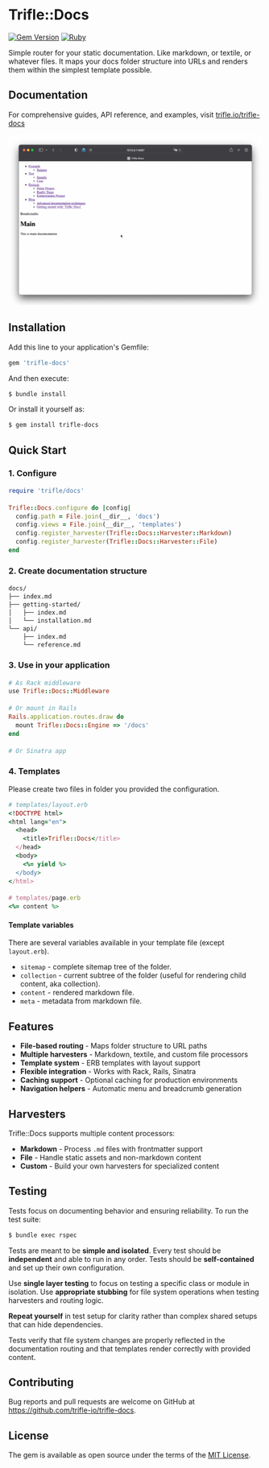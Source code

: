 # Trifle::Docs

[![Gem Version](https://badge.fury.io/rb/trifle-docs.svg)](https://rubygems.org/gems/trifle-docs)
[![Ruby](https://github.com/trifle-io/trifle-docs/workflows/Ruby/badge.svg?branch=main)](https://github.com/trifle-io/trifle-docs)

Simple router for your static documentation. Like markdown, or textile, or whatever files. It maps your docs folder structure into URLs and renders them within the simplest template possible.

## Documentation

For comprehensive guides, API reference, and examples, visit [trifle.io/trifle-docs](https://trifle.io/trifle-docs)

![Demo App](demo.gif)

## Installation

Add this line to your application's Gemfile:

```ruby
gem 'trifle-docs'
```

And then execute:

```bash
$ bundle install
```

Or install it yourself as:

```bash
$ gem install trifle-docs
```

## Quick Start

### 1. Configure

```ruby
require 'trifle/docs'

Trifle::Docs.configure do |config|
  config.path = File.join(__dir__, 'docs')
  config.views = File.join(__dir__, 'templates')
  config.register_harvester(Trifle::Docs::Harvester::Markdown)
  config.register_harvester(Trifle::Docs::Harvester::File)
end
```

### 2. Create documentation structure

```
docs/
├── index.md
├── getting-started/
│   ├── index.md
│   └── installation.md
└── api/
    ├── index.md
    └── reference.md
```

### 3. Use in your application

```ruby
# As Rack middleware
use Trifle::Docs::Middleware

# Or mount in Rails
Rails.application.routes.draw do
  mount Trifle::Docs::Engine => '/docs'
end

# Or Sinatra app
```

### 4. Templates

Please create two files in folder you provided the configuration.

```ruby
# templates/layout.erb
<!DOCTYPE html>
<html lang="en">
  <head>
    <title>Trifle::Docs</title>
  </head>
  <body>
    <%= yield %>
  </body>
</html>

# templates/page.erb
<%= content %>
```

#### Template variables

There are several variables available in your template file (except `layout.erb`).
- `sitemap` - complete sitemap tree of the folder.
- `collection` - current subtree of the folder (useful for rendering child content, aka collection).
- `content` - rendered markdown file.
- `meta` - metadata from markdown file.

## Features

- **File-based routing** - Maps folder structure to URL paths
- **Multiple harvesters** - Markdown, textile, and custom file processors
- **Template system** - ERB templates with layout support
- **Flexible integration** - Works with Rack, Rails, Sinatra
- **Caching support** - Optional caching for production environments
- **Navigation helpers** - Automatic menu and breadcrumb generation

## Harvesters

Trifle::Docs supports multiple content processors:

- **Markdown** - Process `.md` files with frontmatter support
- **File** - Handle static assets and non-markdown content
- **Custom** - Build your own harvesters for specialized content

## Testing

Tests focus on documenting behavior and ensuring reliability. To run the test suite:

```bash
$ bundle exec rspec
```

Tests are meant to be **simple and isolated**. Every test should be **independent** and able to run in any order. Tests should be **self-contained** and set up their own configuration.

Use **single layer testing** to focus on testing a specific class or module in isolation. Use **appropriate stubbing** for file system operations when testing harvesters and routing logic.

**Repeat yourself** in test setup for clarity rather than complex shared setups that can hide dependencies.

Tests verify that file system changes are properly reflected in the documentation routing and that templates render correctly with provided content.

## Contributing

Bug reports and pull requests are welcome on GitHub at https://github.com/trifle-io/trifle-docs.

## License

The gem is available as open source under the terms of the [MIT License](https://opensource.org/licenses/MIT).
